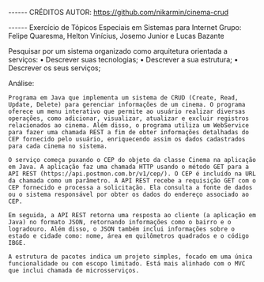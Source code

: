 ------ CRÉDITOS
AUTOR: https://github.com/nikarmin/cinema-crud


------ Exercício de Tópicos Especiais em Sistemas para Internet
Grupo: Felipe Quaresma, Helton Vinícius, Josemo Junior e Lucas Bazante

Pesquisar por um sistema organizado como arquitetura orientada a serviços:
• Descrever suas tecnologias;
• Descrever a sua estrutura;
• Descrever os seus serviços;


Análise:
	
	Programa em Java que implementa um sistema de CRUD (Create, Read, Update, Delete) para gerenciar informações de um cinema. O programa oferece um menu interativo que permite ao usuário realizar diversas operações, como adicionar, visualizar, atualizar e excluir registros relacionados ao cinema. Além disso, o programa utiliza um WebService para fazer uma chamada REST a fim de obter informações detalhadas do CEP fornecido pelo usuário, enriquecendo assim os dados cadastrados para cada cinema no sistema.
	
	O serviço começa puxando o CEP do objeto da classe Cinema na aplicação em Java. A aplicação faz uma chamada HTTP usando o método GET para a API REST (https://api.postmon.com.br/v1/cep/). O CEP é incluído na URL da chamada como um parâmetro. A API REST recebe a requisição GET com o CEP fornecido e processa a solicitação. Ela consulta a fonte de dados ou o sistema responsável por obter os dados do endereço associado ao CEP.

	Em seguida, a API REST retorna uma resposta ao cliente (a aplicação em Java) no formato JSON, retornando informações como o bairro e o logradouro. Além disso, o JSON também inclui informações sobre o estado e cidade como: nome, área em quilômetros quadrados e o código IBGE.
	
	A estrutura de pacotes indica um projeto simples, focado em uma única funcionalidade ou com escopo limitado. Está mais alinhado com o MVC que inclui chamada de microsserviços.
